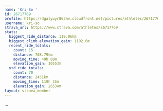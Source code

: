```yaml
---
name: 'Kri So '
id: 26717769
profile: https://dgalywyr863hv.cloudfront.net/pictures/athletes/26717769/7761026/14/large.jpg
username: kri-so
strava_url: https://www.strava.com/athletes/26717769
stats:
  biggest_ride_distance: 119.06km
  biggest_climb_elevation_gain: 1102.6m
  recent_ride_totals:
    count: 15
    distance: 708.79km
    moving_time: 40h 00m
    elevation_gain: 10553m
  ytd_ride_totals:
    count: 70
    distance: 2451km
    moving_time: 119h 35m
    elevation_gain: 26534m
layout: strava_member
--- 
```

...
